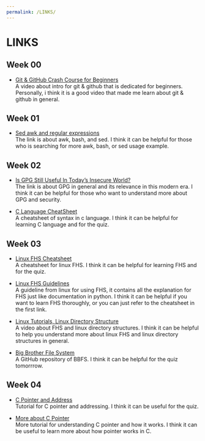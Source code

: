 ```yaml
---
permalink: /LINKS/
---
```

# LINKS
## Week 00
* [Git & GitHub Crash Course for Beginners](https://www.youtube.com/watch?v=SWYqp7iY_Tc) <br> A video about intro for git & github that is dedicated for beginners. 
Personally, i think it is a good video that made me learn about git & github in general.
## Week 01
* [Sed awk and regular expressions](https://eriqande.github.io/eca-bioinf-handbook/sed-awk-and-regular-expressions.html) <br> The link is about awk, bash, and sed. 
I think it can be helpful for those who is searching for more awk, bash, or sed usage example.
## Week 02
* [Is GPG Still Useful In Today’s Insecure World?](https://www.liquidweb.com/kb/is-gpg-still-useful-in-todays-insecure-world/) <br> The link is about GPG in general and its relevance in this modern era. I think it can be helpful for those who want to understand more about GPG and security.

* [C Language CheatSheet](https://www.codewithharry.com/blogpost/c-cheatsheet) <br> A cheatsheet of syntax in c language. I think it can be helpful for learning C language and for the quiz.
## Week 03
* [Linux FHS Cheatsheet](https://cheatography.com/adam-hendry/cheat-sheets/linux-fhs/) <br> A cheatsheet for linux FHS. I think it can be helpful for learning FHS and for the quiz.

* [Linux FHS Guidelines](https://refspecs.linuxfoundation.org/FHS_3.0/fhs-3.0.pdf) <br> A guideline from linux for using FHS, it contains all the explanation for FHS just like documentation in python. I think it can be helpful if you want to learn FHS thoroughly, or you can just refer to the cheatsheet in the first link.

* [Linux Tutorials, Linux Directory Structure](https://www.youtube.com/watch?v=yWiUPWHljWg) <br> A video about FHS and linux directory structures. I think it can be helpful to help you understand more about linux FHS and linux directory structures in general.

* [Big Brother File System](https://gist.github.com/c4milo/1950644) <br> A GitHub repository of BBFS. I think it can be helpful for the quiz tomorrrow.

## Week 04
* [C Pointer and Address](https://beginnersbook.com/2014/01/c-pointers/) <br> Tutorial for C pointer and addressing. I think it can be useful for the quiz.

* [More about C Pointer](https://www.guru99.com/c-pointers.html) <br> More tutorial for understanding C pointer and how it works. I think it can be useful to learn more about how pointer works in C.
